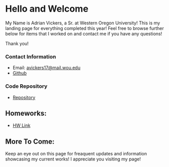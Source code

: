 # Hello and Welcome

My Name is Adrian Vickers, a Sr. at Western Oregon University!  This is my landing page for everything completed this year!  Feel free to browse further below for items that I worked on and contact me if you have any questions!

Thank you! 

### Contact Information
* Email: avickers17@mail.wou.edu
* [Github](https://github.com/avickers17)

### Code Repository
* [Repository](https://github.com/avickers17/avickers17.github.io)

## Homeworks:   
* [HW Link](https://avickers17.github.io/cs460)

## More To Come:
Keep an eye out on this page for freaquent updates and information showcasing my current works!  I appreciate you visiting my page!


